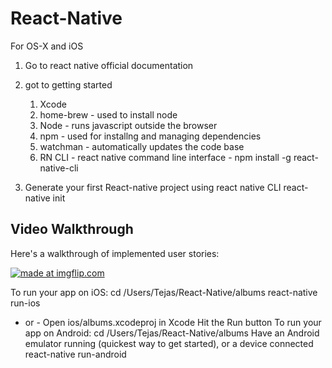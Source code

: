 # React-Native
For OS-X and iOS

1. Go to react native official documentation

2. got to getting started
	1. Xcode
	2. home-brew - used to install node
	3. Node - runs javascript outside the browser
	4. npm - used for installng and managing dependencies
	5. watchman - automatically updates the code base
	6. RN CLI - react native command line interface -  npm install -g react-native-cli


3. Generate your first React-native project using react native CLI
	react-native init <Project name>

## Video Walkthrough 

Here's a walkthrough of implemented user stories:

<a href="https://imgflip.com/gif/1wlq4k"><img src="https://i.imgflip.com/1wlq4k.gif" title="made at imgflip.com"/></a>

To run your app on iOS:
   cd /Users/Tejas/React-Native/albums
   react-native run-ios
   - or -
   Open ios/albums.xcodeproj in Xcode
   Hit the Run button
To run your app on Android:
   cd /Users/Tejas/React-Native/albums
   Have an Android emulator running (quickest way to get started), or a device connected
   react-native run-android


